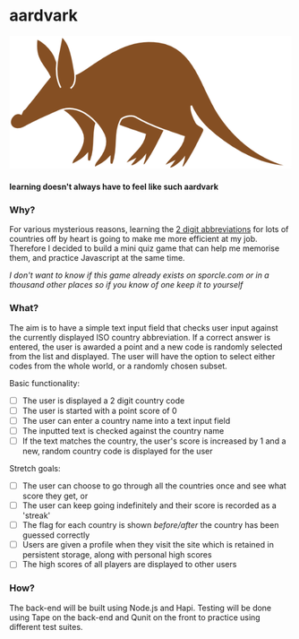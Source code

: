 # aardvark

![aardvark](https://github.com/rorysedgwick/aardvark/blob/master/public/assets/img/aardvark.png "aardvark")

#### learning doesn't always have to feel like such aardvark

### Why?
For various mysterious reasons, learning the [2 digit abbreviations](https://en.wikipedia.org/wiki/ISO_3166-1_alpha-2) for lots of countries off by heart is going to make me more efficient at my job. Therefore I decided to build a mini quiz game that can help me memorise them, and practice Javascript at the same time.

*I don't want to know if this game already exists on sporcle.com or in a thousand other places so if you know of one keep it to yourself*

### What?
The aim is to have a simple text input field that checks user input against the currently displayed ISO country abbreviation. If a correct answer is entered, the user is awarded a point and a new code is randomly selected from the list and displayed. The user will have the option to select either codes from the whole world, or a randomly chosen subset.

Basic functionality:
- [ ] The user is displayed a 2 digit country code
- [ ] The user is started with a point score of 0
- [ ] The user can enter a country name into a text input field
- [ ] The inputted text is checked against the country name
- [ ] If the text matches the country, the user's score is increased by 1 and a new, random country code is displayed for the user

Stretch goals:
- [ ] The user can choose to go through all the countries once and see what score they get, or
- [ ] The user can keep going indefinitely and their score is recorded as a 'streak'
- [ ] The flag for each country is shown *before/after* the country has been guessed correctly
- [ ] Users are given a profile when they visit the site which is retained in persistent storage, along with personal high scores
- [ ] The high scores of all players are displayed to other users

### How?
The back-end will be built using Node.js and Hapi. Testing will be done using Tape on the back-end and Qunit on the front to practice using different test suites.

